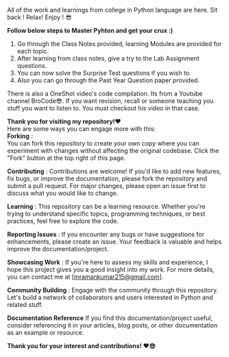 All of the work and learnings from college in Python language are here. Sit back ! Relax! Enjoy ! 😎

**Follow below steps to Master Pyhton and get your crux :)**
1. Go through the Class Notes provided, learning Modules are provided for each topic.
2. After learning from class notes, give a try to the Lab Assignment questions.
3. You can now solve the Surprise Test questions if you wish to.
4. Also you can go through the Past Year Question paper provided.
   
There is also a OneShot video's code compilation. Its from a Youtube channel BroCode😎.
If you want revision, recall or someone teaching you stuff you want to listen to. You must checkout his video in that case.

**Thank you for visiting my repository!❤️**                                                                                                                                                                         
Here are some ways you can engage more with this:                                                                                                                                                                    
**Forking** :                                                                                                                                                                                                        
You can fork this repository to create your own copy where you can experiment with changes without affecting the original codebase. Click the "Fork" button at the top right of this page.

**Contributing** : 
Contributions are welcome! If you'd like to add new features, fix bugs, or improve the documentation, please fork the repository and submit a pull request. For major changes, please open an issue first to discuss what you would like to change.

**Learning** : 
This repository can be a learning resource. Whether you're trying to understand specific topics, programming techniques, or best practices, feel free to explore the code.

**Reporting Issues** : 
If you encounter any bugs or have suggestions for enhancements, please create an issue. Your feedback is valuable and helps improve the documentation/project.

**Showcasing Work** : 
If you're here to assess my skills and experience, I hope this project gives you a good insight into my work. For more details, you can contact me at [mramankumar215@gmail.com].

**Community Building** : 
Engage with the community through this repository. Let's build a network of collaborators and users interested in Python and related stuff.

**Documentation Reference**
If you find this documentation/project useful, consider referencing it in your articles, blog posts, or other documentation as an example or resource.

**Thank you for your interest and contributions! ❤️😎**
